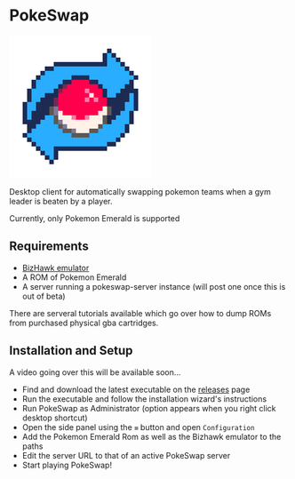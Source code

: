 # PokeSwap

![](resources/pokeswap_icon.png)

Desktop client for automatically swapping pokemon teams when a gym leader is beaten by a player.

Currently, only Pokemon Emerald is supported

## Requirements

 - [BizHawk emulator](http://tasvideos.org/BizHawk.html)
 - A ROM of Pokemon Emerald
 - A server running a pokeswap-server instance (will post one once this is out of beta)
 
 There are serveral tutorials available which go over how to dump ROMs from purchased physical gba cartridges.

 ## Installation and Setup

A video going over this will be available soon...

 - Find and download the latest executable on the [releases](releases) page
 - Run the executable and follow the installation wizard's instructions
 - Run PokeSwap as Administrator (option appears when you right click desktop shortcut)
 - Open the side panel using the `≡` button and open `Configuration`
 - Add the Pokemon Emerald Rom as well as the Bizhawk emulator to the paths
 - Edit the server URL to that of an active PokeSwap server
 - Start playing PokeSwap!
